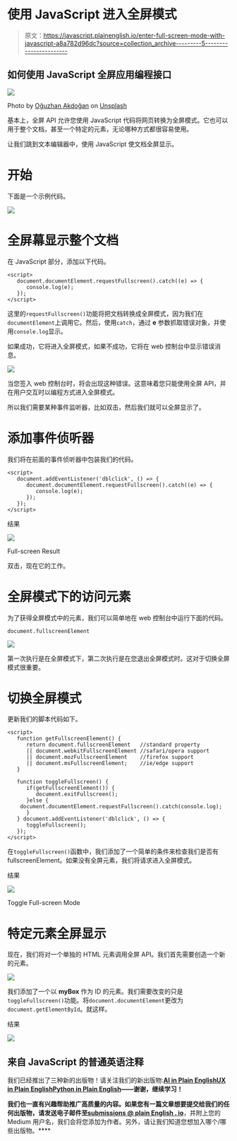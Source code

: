 # 使用 JavaScript 进入全屏模式

> 原文：<https://javascript.plainenglish.io/enter-full-screen-mode-with-javascript-a8a782d96dc?source=collection_archive---------5----------------------->

## 如何使用 JavaScript 全屏应用编程接口

![](img/fb5d64ce4aa0208f39d7c766181f984c.png)

Photo by [Oğuzhan Akdoğan](https://unsplash.com/@jeffgry?utm_source=medium&utm_medium=referral) on [Unsplash](https://unsplash.com?utm_source=medium&utm_medium=referral)

基本上，全屏 API 允许您使用 JavaScript 代码将网页转换为全屏模式。它也可以用于整个文档，甚至一个特定的元素，无论哪种方式都很容易使用。

让我们跳到文本编辑器中，使用 JavaScript 使文档全屏显示。

# 开始

下面是一个示例代码。

![](img/4031ee089130d630950664b13ee4f855.png)

# 全屏幕显示整个文档

在 JavaScript 部分，添加以下代码。

```
<script>
   document.documentElement.requestFullscreen().catch((e) => {
      console.log(e);
   });
</script>
```

这里的`requestFullscreen()`功能将把文档转换成全屏模式，因为我们在`documentElement`上调用它。然后，使用`catch`，通过 **e** 参数抓取错误对象，并使用`console.log`显示。

如果成功，它将进入全屏模式，如果不成功，它将在 web 控制台中显示错误消息。

![](img/c50bfe2444595e535ad1cb0339aeffbb.png)

当您签入 web 控制台时，将会出现这种错误。这意味着您只能使用全屏 API，并在用户交互时以编程方式进入全屏模式。

所以我们需要某种事件监听器，比如双击，然后我们就可以全屏显示了。

# 添加事件侦听器

我们将在前面的事件侦听器中包装我们的代码。

```
<script>
   document.addEventListener('dblclick', () => {
      document.documentElement.requestFullscreen().catch((e) => {
         console.log(e);
      });
   });
</script>
```

结果

![](img/66c33e1904550e07d24a579b400d82f1.png)

Full-screen Result

双击，现在它的工作。

# 全屏模式下的访问元素

为了获得全屏模式中的元素，我们可以简单地在 web 控制台中运行下面的代码。

```
document.fullscreenElement
```

![](img/93fe46f6a46471d2014fcd1ab5317b93.png)

第一次执行是在全屏模式下，第二次执行是在您退出全屏模式时。这对于切换全屏模式很重要。

# 切换全屏模式

更新我们的脚本代码如下。

```
<script>
   function getFullscreenElement() {
      return document.fullscreenElement   //standard property
      || document.webkitFullscreenElement //safari/opera support
      || document.mozFullscreenElement    //firefox support
      || document.msFullscreenElement;    //ie/edge support
   }

   function toggleFullscreen() {
      if(getFullscreenElement()) {
         document.exitFullscreen();
      }else {
    document.documentElement.requestFullscreen().catch(console.log);
      }
   } document.addEventListener('dblclick', () => {
      toggleFullscreen();
   });
</script>
```

在`toggleFullscreen()`函数中，我们添加了一个简单的条件来检查我们是否有 fullscreenElement。如果没有全屏元素，我们将请求进入全屏模式。

结果

![](img/1e95ba1e9785af1f1eaa8eba3a9f6343.png)

Toggle Full-screen Mode

# 特定元素全屏显示

现在，我们将对一个单独的 HTML 元素调用全屏 API。我们首先需要创造一个新的元素。

![](img/f744f9c66cad000a076b088461a39908.png)

我们添加了一个以 **myBox** 作为 ID 的元素。我们需要改变的只是`toggleFullscreen()`功能。将`document.documentElement`更改为`document.getElementById`。就这样。

结果

![](img/39eb992e5c69aafaaaa951c95c6b3157.png)

## **来自 JavaScript 的普通英语注释**

我们已经推出了三种新的出版物！请关注我们的新出版物:[**AI in Plain English**](https://medium.com/ai-in-plain-english)[**UX in Plain English**](https://medium.com/ux-in-plain-english)[**Python in Plain English**](https://medium.com/python-in-plain-english)**——谢谢，继续学习！**

**我们也一直有兴趣帮助推广高质量的内容。如果您有一篇文章想要提交给我们的任何出版物，请发送电子邮件至[**submissions @ plain English . io**](mailto:submissions@plainenglish.io)**，并附上您的 Medium 用户名，我们会将您添加为作者。另外，请让我们知道您想加入哪个/哪些出版物。****